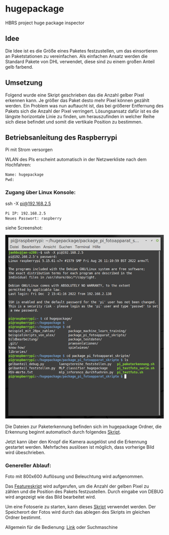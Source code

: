 # hugepackage
HBRS project huge package inspector

## Idee
Die Idee ist es die Größe eines Paketes festzustellen, um das einsortieren an Paketstationen zu vereinfachen. Als einfachen Ansatz werden die Standard Pakete von DHL verwendet, diese sind zu einem großen Anteil gelb farbend.

## Umsetzung
Folgend wurde eine Skript geschrieben das die Anzahl gelber Pixel erkennen kann. Je größer das Paket desto mehr Pixel können gezählt werden. Ein Problem was nun auftaucht ist, das bei größerer Entfernung des Pakets sich die Anzahl der Pixel verringert. Lösungsansatz dafür ist es die längste horizontale Linie zu finden, um herauszufinden in welcher Reihe sich diese befindet und somit die vertikale Position zu bestimmen.
## Betriebsanleitung des Raspberrypi
Pi mit Strom versorgen

WLAN des PIs erscheint automatisch in der Netzwerkliste nach dem Hochfahren:
```
Name: hugepackage
Pwd: 
```
### Zugang über Linux Konsole:

ssh -X pi@192.168.2.5
```
Pi IP: 192.168.2.5
Neues Passwort: raspberry
```
siehe Screenshot:

![](https://github.com/linuxfanatiker/hugepackage/blob/master/screenshot_console.png)

Die Dateien zur Paketerkennung befinden sich im hugepackage Ordner, die Erkennung beginnt automatisch durch folgendes [Skript](https://github.com/linuxfanatiker/hugepackage/blob/master/hugepackage%20-%20Complete/package_pi_fotoapparat_skripte/pi_paketerkennung.sh).

Jetzt kann über den Knopf die Kamera ausgelöst und die Erkennung gestartet werden. Mehrfaches auslösen ist möglich, dass vorherige Bild wird übeschrieben.

### Genereller Ablauf:

Foto mit 800x600 Auflösung und Beleuchtung wird aufgenommen. 

Das [Featureskript](https://github.com/linuxfanatiker/hugepackage/blob/master/hugepackage%20-%20Complete/package_pi_fotoapparat_skripte/pi_paketerkennung.sh) wird aufgerufen, um die Anzahl der gelben Pixel zu zählen und die Position des Pakets festzustellen. Durch eingabe von DEBUG wird angezeigt wie das Bild bearbeitet wird.

Um eine Fotoserie zu starten, kann dieses [Skript](https://github.com/linuxfanatiker/hugepackage/blob/master/hugepackage%20-%20Complete/package_pi_fotoapparat_skripte/pi_testfoto_serie.sh) verwendet werden. Der Speicherort der Fotos wird durch das ablegen des Skripts im gleichen Ordner bestimmt.

Allgemein für die Bedienung: [Link](https://www.heise.de/tipps-tricks/Linux-Befehle-Die-20-wichtigsten-Kommandos-3843388.html) oder Suchmaschine
